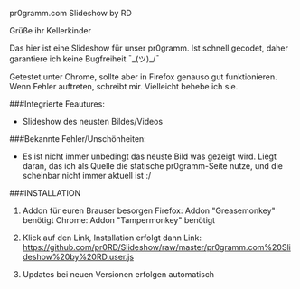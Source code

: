 pr0gramm.com Slideshow by RD

Grüße ihr Kellerkinder

Das hier ist eine Slideshow für unser pr0gramm. Ist schnell gecodet, daher garantiere ich keine Bugfreiheit ¯\_(ツ)_/¯

Getestet unter Chrome, sollte aber in Firefox genauso gut funktionieren. Wenn Fehler auftreten, schreibt mir. Vielleicht behebe ich sie.

###Integrierte Feautures:
- Slideshow des neusten Bildes/Videos

###Bekannte Fehler/Unschönheiten:
- Es ist nicht immer unbedingt das neuste Bild was gezeigt wird. Liegt daran, das ich als Quelle die statische pr0gramm-Seite nutze, und die scheinbar nicht immer aktuell ist :/

###INSTALLATION

1. Addon für euren Brauser besorgen
Firefox: Addon "Greasemonkey" benötigt
Chrome: Addon "Tampermonkey" benötigt

2. Klick auf den Link, Installation erfolgt dann
Link: https://github.com/pr0RD/Slideshow/raw/master/pr0gramm.com%20Slideshow%20by%20RD.user.js

3. Updates bei neuen Versionen erfolgen automatisch